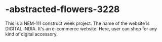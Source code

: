 # -abstracted-flowers-3228
This is a NEM-111 construct week project. The name of the website is  DIGITAL INDIA. It's an e-commerce website. Here, user can shop for any kind of digital accessory.

